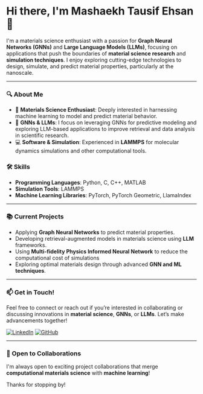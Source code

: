 # Hi there, I'm Mashaekh Tausif Ehsan 👋

I'm a materials science enthusiast with a passion for **Graph Neural Networks (GNNs)** and **Large Language Models (LLMs)**, focusing on applications that push the boundaries of **material science research** and **simulation techniques**. I enjoy exploring cutting-edge technologies to design, simulate, and predict material properties, particularly at the nanoscale.

---


### 🔍 About Me
- 🧪 **Materials Science Enthusiast**: Deeply interested in harnessing machine learning to model and predict material behavior.
- 🤖 **GNNs & LLMs**: I focus on leveraging GNNs for predictive modeling and exploring LLM-based applications to improve retrieval and data analysis in scientific research.
- 💻 **Software & Simulation**: Experienced in **LAMMPS** for molecular dynamics simulations and other computational tools.

### 🛠️ Skills
- **Programming Languages**: Python, C, C++, MATLAB
- **Simulation Tools**: LAMMPS
- **Machine Learning Libraries**: PyTorch, PyTorch Geometric, LlamaIndex

---

### 📚 Current Projects
- Applying **Graph Neural Networks** to predict material properties.
- Developing retrieval-augmented models in materials science using **LLM** frameworks.
- Using **Multi-fidelity Physics Informed Neural Network** to reduce the computational cost of simulations
- Exploring optimal materials design through advanced **GNN and ML techniques**.

---

### 📫 Get in Touch!
Feel free to connect or reach out if you’re interested in collaborating or discussing innovations in **material science**, **GNNs**, or **LLMs**. Let’s make advancements together!

[![LinkedIn](https://img.shields.io/badge/LinkedIn-Connect-blue)]((https://www.linkedin.com/in/mashaekh-tausif-ehsan-a6121a1b5?utm_source=share&utm_campaign=share_via&utm_content=profile&utm_medium=android_app))
[![GitHub](https://img.shields.io/badge/GitHub-Follow-black)](https://github.com/mashaekh-tausif)

---

### 🌱 Open to Collaborations
I'm always open to exciting project collaborations that merge **computational materials science** with **machine learning**!

Thanks for stopping by!
